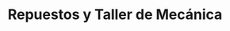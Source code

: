 ---
title: "Repuestos y Taller de Mecánica"
url: /san-jose/repuestos-y-taller-de-mecanica/
shop: Autowerkstatt
---